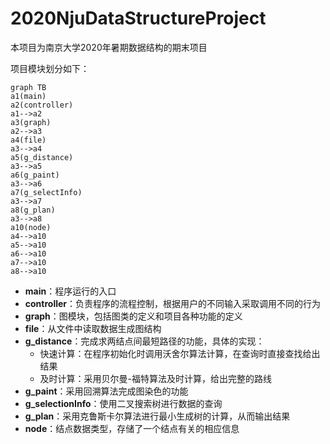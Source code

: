 # 2020NjuDataStructureProject
本项目为南京大学2020年暑期数据结构的期末项目

项目模块划分如下：

```mermaid
graph TB
a1(main)
a2(controller)
a1-->a2
a3(graph)
a2-->a3
a4(file)
a3-->a4
a5(g_distance)
a3-->a5
a6(g_paint)
a3-->a6
a7(g_selectInfo)
a3-->a7
a8(g_plan)
a3-->a8
a10(node)
a4-->a10
a5-->a10
a6-->a10
a7-->a10
a8-->a10
```

- **main**：程序运行的入口
- **controller**：负责程序的流程控制，根据用户的不同输入采取调用不同的行为
- **graph**：图模块，包括图类的定义和项目各种功能的定义
- **file**：从文件中读取数据生成图结构
- **g_distance**：完成求两结点间最短路径的功能，具体的实现：
  - 快速计算：在程序初始化时调用沃舍尔算法计算，在查询时直接查找给出结果
  - 及时计算：采用贝尔曼-福特算法及时计算，给出完整的路线
- **g_paint**：采用回溯算法完成图染色的功能
- **g_selectionInfo**：使用二叉搜索树进行数据的查询
- **g_plan**：采用克鲁斯卡尔算法进行最小生成树的计算，从而输出结果
- **node**：结点数据类型，存储了一个结点有关的相应信息


